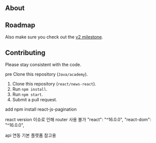 ## About

## Roadmap

Also make sure you check out the [v2 milestone](https://github.com/bluevlad/react/news-react).

## Contributing

Please stay consistent with the code.

pre Clone this repository (`Java/academy`).

1. Clone this repository (`react/news-react`).
2. Run `npm install`.
3. Run `npm start`.
4. Submit a pull request.

add npm install react-js-pagination

react version 이슈로 인해 router 사용 불가
    "react": "^16.0.0",
    "react-dom": "^16.0.0",

api 연동 기본 플랫폼 참고용
